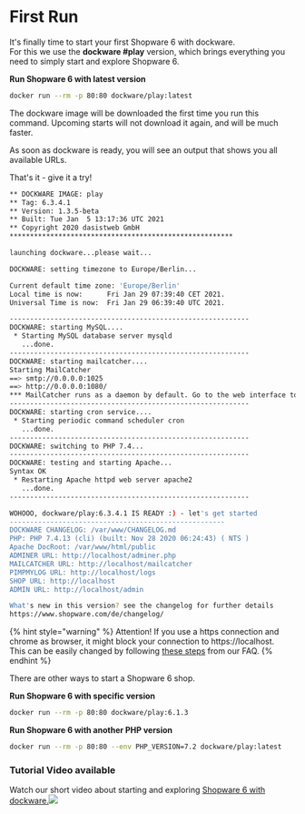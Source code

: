 # First Run

It's finally time to start your first Shopware 6 with dockware.  
For this we use the **dockware \#play** version, which brings everything you need to simply start and explore Shopware 6.  
  
**Run Shopware 6 with latest version**

```bash
docker run --rm -p 80:80 dockware/play:latest
```

The dockware image will be downloaded the first time you run this command. Upcoming starts will not download it again, and will be much faster.

As soon as dockware is ready, you will see an output that shows you all available URLs.

That's it - give it a try!

```bash
** DOCKWARE IMAGE: play
** Tag: 6.3.4.1
** Version: 1.3.5-beta
** Built: Tue Jan  5 13:17:36 UTC 2021
** Copyright 2020 dasistweb GmbH
*******************************************************

launching dockware...please wait...

DOCKWARE: setting timezone to Europe/Berlin...

Current default time zone: 'Europe/Berlin'
Local time is now:      Fri Jan 29 07:39:40 CET 2021.
Universal Time is now:  Fri Jan 29 06:39:40 UTC 2021.

-----------------------------------------------------------
DOCKWARE: starting MySQL....
 * Starting MySQL database server mysqld
   ...done.
-----------------------------------------------------------
DOCKWARE: starting mailcatcher....
Starting MailCatcher
==> smtp://0.0.0.0:1025
==> http://0.0.0.0:1080/
*** MailCatcher runs as a daemon by default. Go to the web interface to quit.
-----------------------------------------------------------
DOCKWARE: starting cron service....
 * Starting periodic command scheduler cron
   ...done.
-----------------------------------------------------------
DOCKWARE: switching to PHP 7.4...
-----------------------------------------------------------
DOCKWARE: testing and starting Apache...
Syntax OK
 * Restarting Apache httpd web server apache2
   ...done.
-----------------------------------------------------------

WOHOOO, dockware/play:6.3.4.1 IS READY :) - let's get started
-----------------------------------------------------
DOCKWARE CHANGELOG: /var/www/CHANGELOG.md
PHP: PHP 7.4.13 (cli) (built: Nov 28 2020 06:24:43) ( NTS )
Apache DocRoot: /var/www/html/public
ADMINER URL: http://localhost/adminer.php
MAILCATCHER URL: http://localhost/mailcatcher
PIMPMYLOG URL: http://localhost/logs
SHOP URL: http://localhost
ADMIN URL: http://localhost/admin

What's new in this version? see the changelog for further details
https://www.shopware.com/de/changelog/

```

{% hint style="warning" %}
Attention! If you use a https connection and chrome as browser, it might block your connection to https://localhost.  
This can be easily changed by following [these steps](../faq/chrome-problems.md) from our FAQ.
{% endhint %}

There are other ways to start a Shopware 6 shop.

**Run Shopware 6 with specific version**

```bash
docker run --rm -p 80:80 dockware/play:6.1.3
```

**Run Shopware 6 with another PHP version**

```bash
docker run --rm -p 80:80 --env PHP_VERSION=7.2 dockware/play:latest
```

### Tutorial Video available

Watch our short video about starting and exploring  [Shopware 6 with dockware.](https://youtu.be/2gb8KHdGI6s)![](../.gitbook/assets/video-tutorial.jpg) 

  


